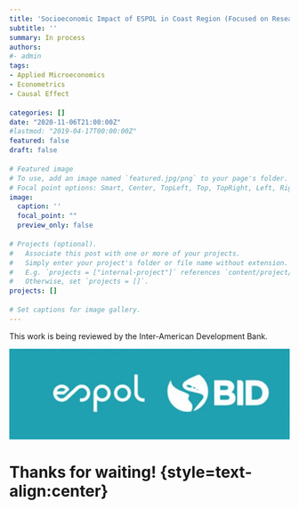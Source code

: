 ```yaml
---
title: 'Socioeconomic Impact of ESPOL in Coast Region (Focused on Research + Development + Innovation)'
subtitle: ''
summary: In process
authors:
#- admin
tags:
- Applied Microeconomics
- Econometrics
- Causal Effect

categories: []
date: "2020-11-06T21:00:00Z"
#lastmod: "2019-04-17T00:00:00Z"
featured: false
draft: false

# Featured image
# To use, add an image named `featured.jpg/png` to your page's folder.
# Focal point options: Smart, Center, TopLeft, Top, TopRight, Left, Right, BottomLeft, Bottom, BottomRight
image:
  caption: ''
  focal_point: ""
  preview_only: false

# Projects (optional).
#   Associate this post with one or more of your projects.
#   Simply enter your project's folder or file name without extension.
#   E.g. `projects = ["internal-project"]` references `content/project/deep-learning/index.md`.
#   Otherwise, set `projects = []`.
projects: []

# Set captions for image gallery.
---
```


This work is being reviewed by the Inter-American Development Bank.

![photo](espbid.JPG)

# Thanks for waiting! {style=text-align:center}




